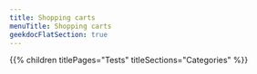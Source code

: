 ```yaml
---
title: Shopping carts
menuTitle: Shopping carts 
geekdocFlatSection: true
---
```


{{% children titlePages="Tests" titleSections="Categories" %}}